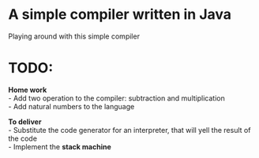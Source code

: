 # A simple compiler written in Java
Playing around with this simple compiler

# TODO:  
  **Home work**  
    - Add two operation to the compiler: subtraction and multiplication  
    - Add natural numbers to the language  

  **To deliver**  
    - Substitute the code generator for an interpreter, that will yell the result of the code  
    - Implement the __stack machine__  


